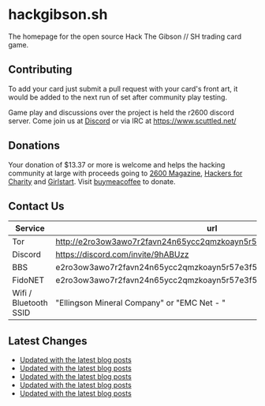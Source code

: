 # hackgibson.sh
The homepage for the open source Hack The Gibson // SH trading card game.


## Contributing

To add your card just submit a pull request with your card's front art, it would be added to the next run of set after community play testing.

Game play and discussions over the project is held the r2600 discord server. Come join us at [Discord](https://discord.com/invite/9hABUzz) or via IRC at https://www.scuttled.net/


## Donations

Your donation of $13.37 or more is welcome and helps the hacking community at large with proceeds going to [2600 Magazine](https://2600.com/), [Hackers for Charity](https://hackersforcharity.org) and [Girlstart](https://girlstart.org).  Visit [buymeacoffee](https://www.buymeacoffee.com/hackgibson.sh) to donate.


## Contact Us

Service | url
-|-
Tor | http://e2ro3ow3awo7r2favn24n65ycc2qmzkoayn5r57e3f56nvjwdcgg32ad.onion
Discord | https://discord.com/invite/9hABUzz
BBS | e2ro3ow3awo7r2favn24n65ycc2qmzkoayn5r57e3f56nvjwdcgg32ad.onion:23
FidoNET | e2ro3ow3awo7r2favn24n65ycc2qmzkoayn5r57e3f56nvjwdcgg32ad.onion:24554
Wifi / Bluetooth SSID | "Ellingson Mineral Company" or "EMC Net - <fidonet address>"

## Latest Changes
<!-- BLOG-POST-LIST:START -->
- [Updated with the latest blog posts](https://github.com/DFW2600/hackgibson.sh/commit/fd7a71f9402d388525a3e424a8ff64cfc652f978)
- [Updated with the latest blog posts](https://github.com/DFW2600/hackgibson.sh/commit/6b285322801168d4eae14a14aa48937b5c185776)
- [Updated with the latest blog posts](https://github.com/DFW2600/hackgibson.sh/commit/278e6b4443b033c39ca17f8f2a848a3195175b2e)
- [Updated with the latest blog posts](https://github.com/DFW2600/hackgibson.sh/commit/2a23ecb5cc8fc42330bf2fc2435a8f533fbf8f1e)
- [Updated with the latest blog posts](https://github.com/DFW2600/hackgibson.sh/commit/8bc41edacb168fc4974acc26c126dea738b4420a)
<!-- BLOG-POST-LIST:END -->
